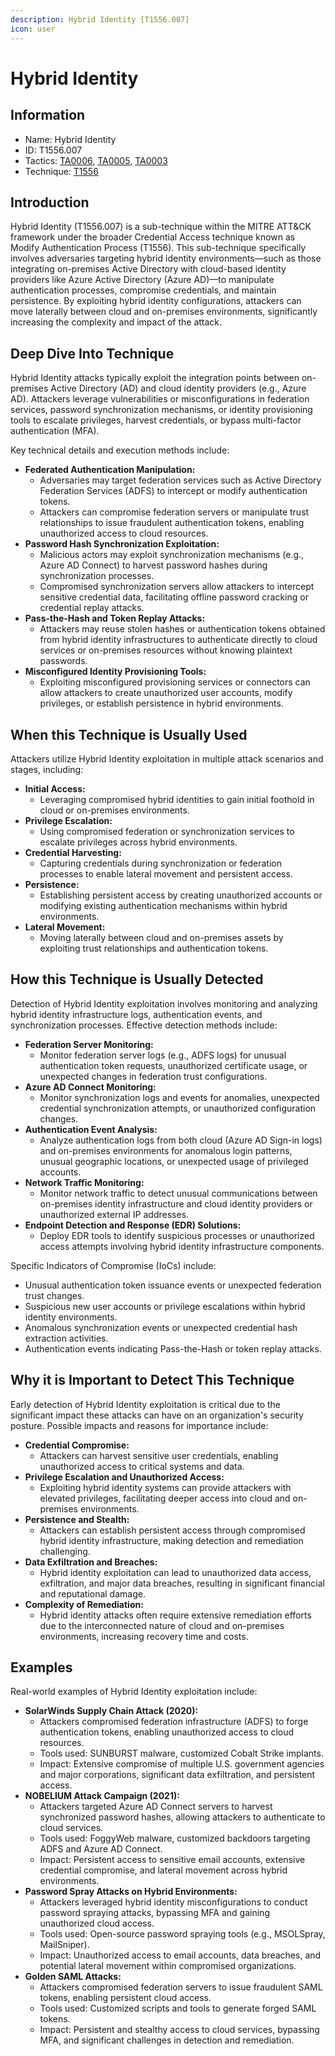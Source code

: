 ```yaml
---
description: Hybrid Identity [T1556.007]
icon: user
---
```


# Hybrid Identity

## Information

* Name: Hybrid Identity
* ID: T1556.007
* Tactics: [TA0006](../../ta0006/), [TA0005](../), [TA0003](../../ta0003/)
* Technique: [T1556](./)

## Introduction

Hybrid Identity (T1556.007) is a sub-technique within the MITRE ATT\&CK framework under the broader Credential Access technique known as Modify Authentication Process (T1556). This sub-technique specifically involves adversaries targeting hybrid identity environments—such as those integrating on-premises Active Directory with cloud-based identity providers like Azure Active Directory (Azure AD)—to manipulate authentication processes, compromise credentials, and maintain persistence. By exploiting hybrid identity configurations, attackers can move laterally between cloud and on-premises environments, significantly increasing the complexity and impact of the attack.

## Deep Dive Into Technique

Hybrid Identity attacks typically exploit the integration points between on-premises Active Directory (AD) and cloud identity providers (e.g., Azure AD). Attackers leverage vulnerabilities or misconfigurations in federation services, password synchronization mechanisms, or identity provisioning tools to escalate privileges, harvest credentials, or bypass multi-factor authentication (MFA).

Key technical details and execution methods include:

* **Federated Authentication Manipulation:**
  * Adversaries may target federation services such as Active Directory Federation Services (ADFS) to intercept or modify authentication tokens.
  * Attackers can compromise federation servers or manipulate trust relationships to issue fraudulent authentication tokens, enabling unauthorized access to cloud resources.
* **Password Hash Synchronization Exploitation:**
  * Malicious actors may exploit synchronization mechanisms (e.g., Azure AD Connect) to harvest password hashes during synchronization processes.
  * Compromised synchronization servers allow attackers to intercept sensitive credential data, facilitating offline password cracking or credential replay attacks.
* **Pass-the-Hash and Token Replay Attacks:**
  * Attackers may reuse stolen hashes or authentication tokens obtained from hybrid identity infrastructures to authenticate directly to cloud services or on-premises resources without knowing plaintext passwords.
* **Misconfigured Identity Provisioning Tools:**
  * Exploiting misconfigured provisioning services or connectors can allow attackers to create unauthorized user accounts, modify privileges, or establish persistence in hybrid environments.

## When this Technique is Usually Used

Attackers utilize Hybrid Identity exploitation in multiple attack scenarios and stages, including:

* **Initial Access:**
  * Leveraging compromised hybrid identities to gain initial foothold in cloud or on-premises environments.
* **Privilege Escalation:**
  * Using compromised federation or synchronization services to escalate privileges across hybrid environments.
* **Credential Harvesting:**
  * Capturing credentials during synchronization or federation processes to enable lateral movement and persistent access.
* **Persistence:**
  * Establishing persistent access by creating unauthorized accounts or modifying existing authentication mechanisms within hybrid environments.
* **Lateral Movement:**
  * Moving laterally between cloud and on-premises assets by exploiting trust relationships and authentication tokens.

## How this Technique is Usually Detected

Detection of Hybrid Identity exploitation involves monitoring and analyzing hybrid identity infrastructure logs, authentication events, and synchronization processes. Effective detection methods include:

* **Federation Server Monitoring:**
  * Monitor federation server logs (e.g., ADFS logs) for unusual authentication token requests, unauthorized certificate usage, or unexpected changes in federation trust configurations.
* **Azure AD Connect Monitoring:**
  * Monitor synchronization logs and events for anomalies, unexpected credential synchronization attempts, or unauthorized configuration changes.
* **Authentication Event Analysis:**
  * Analyze authentication logs from both cloud (Azure AD Sign-in logs) and on-premises environments for anomalous login patterns, unusual geographic locations, or unexpected usage of privileged accounts.
* **Network Traffic Monitoring:**
  * Monitor network traffic to detect unusual communications between on-premises identity infrastructure and cloud identity providers or unauthorized external IP addresses.
* **Endpoint Detection and Response (EDR) Solutions:**
  * Deploy EDR tools to identify suspicious processes or unauthorized access attempts involving hybrid identity infrastructure components.

Specific Indicators of Compromise (IoCs) include:

* Unusual authentication token issuance events or unexpected federation trust changes.
* Suspicious new user accounts or privilege escalations within hybrid identity environments.
* Anomalous synchronization events or unexpected credential hash extraction activities.
* Authentication events indicating Pass-the-Hash or token replay attacks.

## Why it is Important to Detect This Technique

Early detection of Hybrid Identity exploitation is critical due to the significant impact these attacks can have on an organization's security posture. Possible impacts and reasons for importance include:

* **Credential Compromise:**
  * Attackers can harvest sensitive user credentials, enabling unauthorized access to critical systems and data.
* **Privilege Escalation and Unauthorized Access:**
  * Exploiting hybrid identity systems can provide attackers with elevated privileges, facilitating deeper access into cloud and on-premises environments.
* **Persistence and Stealth:**
  * Attackers can establish persistent access through compromised hybrid identity infrastructure, making detection and remediation challenging.
* **Data Exfiltration and Breaches:**
  * Hybrid identity exploitation can lead to unauthorized data access, exfiltration, and major data breaches, resulting in significant financial and reputational damage.
* **Complexity of Remediation:**
  * Hybrid identity attacks often require extensive remediation efforts due to the interconnected nature of cloud and on-premises environments, increasing recovery time and costs.

## Examples

Real-world examples of Hybrid Identity exploitation include:

* **SolarWinds Supply Chain Attack (2020):**
  * Attackers compromised federation infrastructure (ADFS) to forge authentication tokens, enabling unauthorized access to cloud resources.
  * Tools used: SUNBURST malware, customized Cobalt Strike implants.
  * Impact: Extensive compromise of multiple U.S. government agencies and major corporations, significant data exfiltration, and persistent access.
* **NOBELIUM Attack Campaign (2021):**
  * Attackers targeted Azure AD Connect servers to harvest synchronized password hashes, allowing attackers to authenticate to cloud services.
  * Tools used: FoggyWeb malware, customized backdoors targeting ADFS and Azure AD Connect.
  * Impact: Persistent access to sensitive email accounts, extensive credential compromise, and lateral movement across hybrid environments.
* **Password Spray Attacks on Hybrid Environments:**
  * Attackers leveraged hybrid identity misconfigurations to conduct password spraying attacks, bypassing MFA and gaining unauthorized cloud access.
  * Tools used: Open-source password spraying tools (e.g., MSOLSpray, MailSniper).
  * Impact: Unauthorized access to email accounts, data breaches, and potential lateral movement within compromised organizations.
* **Golden SAML Attacks:**
  * Attackers compromised federation servers to issue fraudulent SAML tokens, enabling persistent cloud access.
  * Tools used: Customized scripts and tools to generate forged SAML tokens.
  * Impact: Persistent and stealthy access to cloud services, bypassing MFA, and significant challenges in detection and remediation.
